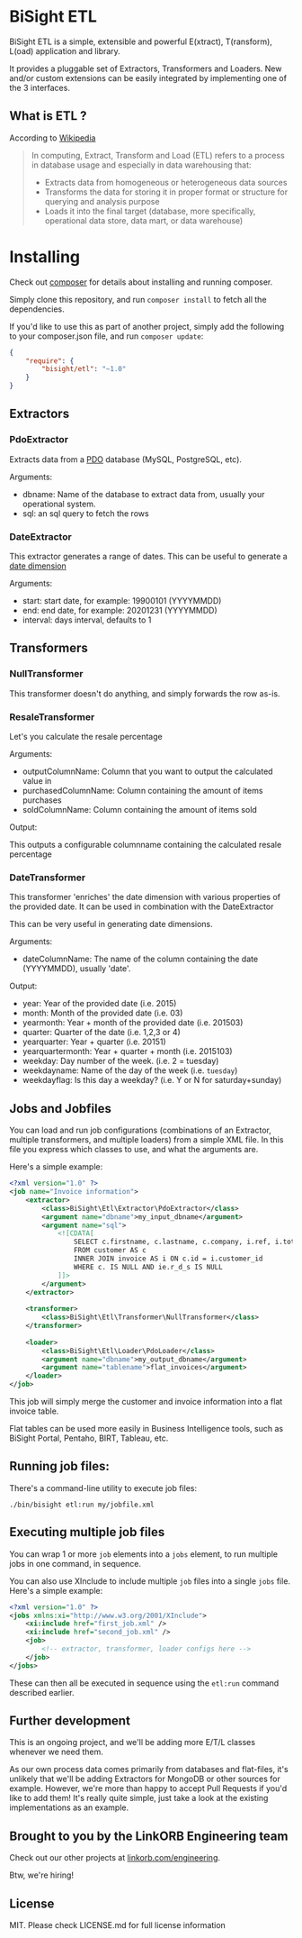 BiSight ETL
=============

BiSight ETL is a simple, extensible and powerful E(xtract), T(ransform), L(oad) application and library.

It provides a pluggable set of Extractors, Transformers and Loaders. New and/or custom extensions can
be easily integrated by implementing one of the 3 interfaces.

## What is ETL ?

According to [Wikipedia](http://en.wikipedia.org/wiki/Extract,_transform,_load)

> In computing, Extract, Transform and Load (ETL) refers to a process in database usage and especially in data warehousing that:
>
> * Extracts data from homogeneous or heterogeneous data sources
> * Transforms the data for storing it in proper format or structure for querying and analysis purpose
> * Loads it into the final target (database, more specifically, operational data store, data mart, or data warehouse)


# Installing

Check out [composer](http://www.getcomposer.org) for details about installing and running composer.

Simply clone this repository, and run `composer install` to fetch all the dependencies.

If you'd like to use this as part of another project, simply add the following to your composer.json file, and run `composer update`:

```json
{
    "require": {
        "bisight/etl": "~1.0"
    }
}
```

## Extractors

### PdoExtractor

Extracts data from a [PDO](http://php.net/manual/en/pdo.drivers.php) database (MySQL, PostgreSQL, etc).

Arguments:

* dbname: Name of the database to extract data from, usually your operational system.
* sql: an sql query to fetch the rows

### DateExtractor

This extractor generates a range of dates. This can be useful to generate a [date dimension](http://en.wikipedia.org/wiki/Dimension_(data_warehouse)#Common_patterns)

Arguments:

* start: start date, for example: 19900101 (YYYYMMDD)
* end: end date, for example: 20201231 (YYYYMMDD)
* interval: days interval, defaults to 1

## Transformers

### NullTransformer

This transformer doesn't do anything, and simply forwards the row as-is.

### ResaleTransformer

Let's you calculate the resale percentage

Arguments:

* outputColumnName: Column that you want to output the calculated value in
* purchasedColumnName: Column containing the amount of items purchases
* soldColumnName: Column containing the amount of items sold

Output:

This outputs a configurable columnname containing the calculated resale percentage

### DateTransformer

This transformer 'enriches' the date dimension with various properties of the provided date.
It can be used in combination with the DateExtractor

This can be very useful in generating date dimensions.

Arguments:

* dateColumnName: The name of the column containing the date (YYYYMMDD), usually 'date'.

Output:

* year: Year of the provided date (i.e. 2015)
* month: Month of the provided date (i.e. 03)
* yearmonth: Year + month of the provided date (i.e. 201503)
* quarter: Quarter of the date (i.e. 1,2,3 or 4)
* yearquarter: Year + quarter (i.e. 20151)
* yearquartermonth: Year + quarter + month (i.e. 2015103)
* weekday: Day number of the week. (i.e. 2 = tuesday)
* weekdayname: Name of the day of the week (i.e. `tuesday`)
* weekdayflag: Is this day a weekday? (i.e. Y or N for saturday+sunday)

## Jobs and Jobfiles

You can load and run job configurations (combinations of an Extractor, multiple transformers, and multiple loaders) from a simple XML file. In this file you express which classes to use, and 
what the arguments are. 

Here's a simple example:

```xml
<?xml version="1.0" ?>
<job name="Invoice information">
    <extractor>
        <class>BiSight\Etl\Extractor\PdoExtractor</class>
        <argument name="dbname">my_input_dbname</argument>
        <argument name="sql">
            <![CDATA[
                SELECT c.firstname, c.lastname, c.company, i.ref, i.totalprice
                FROM customer AS c
                INNER JOIN invoice AS i ON c.id = i.customer_id
                WHERE c. IS NULL AND ie.r_d_s IS NULL
            ]]>
        </argument>
    </extractor>
    
    <transformer>
        <class>BiSight\Etl\Transformer\NullTransformer</class>
    </transformer>
    
    <loader>
        <class>BiSight\Etl\Loader\PdoLoader</class>
        <argument name="dbname">my_output_dbname</argument>
        <argument name="tablename">flat_invoices</argument>
    </loader>
</job>
```

This job will simply merge the customer and invoice information into a flat invoice table.

Flat tables can be used more easily in Business Intelligence tools, such as BiSight Portal, Pentaho, BIRT, Tableau, etc.

## Running job files:

There's a command-line utility to execute job files:

    ./bin/bisight etl:run my/jobfile.xml
    
## Executing multiple job files

You can wrap 1 or more `job` elements into a `jobs` element, to run multiple jobs
in one command, in sequence.

You can also use XInclude to include multiple `job` files into a single `jobs` file.
Here's a simple example:

```xml
<?xml version="1.0" ?>
<jobs xmlns:xi="http://www.w3.org/2001/XInclude">
    <xi:include href="first_job.xml" />
    <xi:include href="second_job.xml" />
    <job>
        <!-- extractor, transformer, loader configs here -->
    </job>
</jobs>
```

These can then all be executed in sequence using the `etl:run` command described earlier.

## Further development

This is an ongoing project, and we'll be adding more E/T/L classes whenever we need them.

As our own process data comes primarily from databases and flat-files, it's unlikely that
we'll be adding Extractors for MongoDB or other sources for example. However, we're more
than happy to accept Pull Requests if you'd like to add them! It's really quite simple,
just take a look at the existing implementations as an example.

## Brought to you by the LinkORB Engineering team

Check out our other projects at [linkorb.com/engineering](http://www.linkorb.com/engineering).

Btw, we're hiring!

## License

MIT. Please check LICENSE.md for full license information
